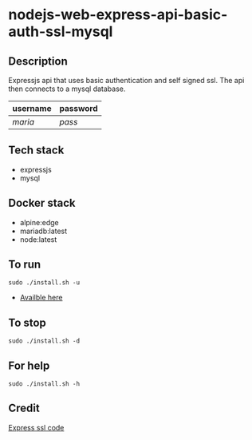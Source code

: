 # nodejs-web-express-api-basic-auth-ssl-mysql

## Description
Expressjs api that uses basic authentication
and self signed ssl. The api then connects to a mysql database.

| username | password |
| -------- | -------- |
| *maria* | *pass* |

## Tech stack
- expressjs
- mysql

## Docker stack
- alpine:edge
- mariadb:latest
- node:latest

## To run
`sudo ./install.sh -u`
- [Availble here](https://localhost/)

## To stop
`sudo ./install.sh -d`

## For help
`sudo ./install.sh -h`

## Credit
[Express ssl code](https://dev.to/omergulen/step-by-step-node-express-ssl-certificate-run-https-server-from-scratch-in-5-steps-5b87)